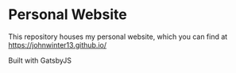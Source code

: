 # Personal Website

This repository houses my personal website, which you can find at https://johnwinter13.github.io/

Built with GatsbyJS
